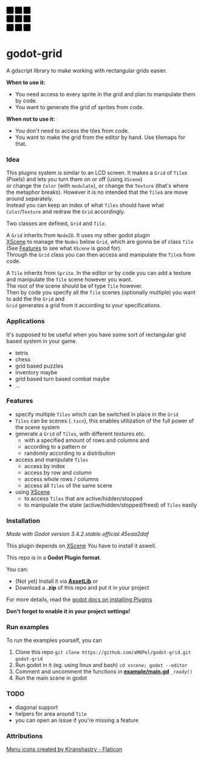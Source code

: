 ![grid](https://raw.githubusercontent.com/aMOPel/godot-grid/main/grid64.png)
# godot-grid

A gdscript library to make working with rectangular grids easier.

__When to use it:__
  * You need access to every sprite in the grid and plan to manipulate them by code.
  * You want to generate the grid of sprites from code.

__When not to use it:__
  * You don't need to access the tiles from code.
  * You want to make the grid from the editor by hand. Use tilemaps for that.

### Idea
This plugins system is similar to an LCD screen. It makes a `Grid` of `Tile`s (Pixels) and lets you turn them on or off (using `XScene`) \
or change the `Color` (with `modulate`), or change the `Texture` (that's where the metaphor breaks).
However it is no intended that the `Tile`s are move around separately. \
Instead you can keep an index of what `Tiles` should have what `Color`/`Texture` and redraw the `Grid` accordingly.

Two classes are defined, `Grid` and `Tile`.

A `Grid` inherits from `Node2D`. It uses my other godot plugin \
[XScene](https://github.com/aMOPel/godot-xchange-scene) to manage the `Nodes` below `Grid`, which are gonna be of class `Tile` \
(See [Features](#Features) to see what `XScene` is good for). \
Through the `Grid` class you can then access and manipulate the `Tile`s from code.

A `Tile` inherits from `Sprite`. In the editor or by code you can add a texture and manipulate the `Tile` scene however you want. \
The root of the scene should be of type `Tile` however. \
Then by code you specify all the `Tile` scenes (optionally multiple) you want to add the the `Grid` and \
`Grid` generates a grid from it according to your specifications.

### Applications
It's supposed to be useful when you have some sort of rectangular grid based system in your game.

  * tetris
  * chess
  * grid based puzzles
  * inventory maybe
  * grid based turn based combat maybe
  * ...

### Features
  * specify multiple `Tiles` which can be switched in place in the `Grid`
  * `Tiles` can be scenes (`.tscn`), this enables utilization of the full power of the scene system
  * generate a `Grid` of `Tiles`, with different textures etc. 
    * with a specified amount of rows and columns and
    * according to a pattern or
    * randomly according to a distribution
  * access and manipulate `Tiles`
    * access by index
    * access by row and column
    * access whole rows / columns
    * access all `Tiles` of the same scene
  * using [XScene](https://github.com/aMOPel/godot-xchange-scene) 
    * to access `Tiles` that are active/hidden/stopped
    * to manipulate the state (active/hidden/stopped/freed) of `Tiles` easily


### Installation

_Made with Godot version 3.4.2.stable.official.45eaa2daf_

This plugin depends on [XScene](https://github.com/aMOPel/godot-xchange-scene#installation)
You have to install it aswell.

This repo is in a __Godot Plugin format__.

You can:
- (Not yet) Install it via [__AssetLib__](https://godotengine.org/asset-library/asset/1018) or
- Download a __.zip__ of this repo and put it in your project

For more details, read the [godot docs on installing Plugins
](https://docs.godotengine.org/en/stable/tutorials/plugins/editor/installing_plugins.html)

__Don't forget to enable it in your project settings!__

### Run examples

To run the examples yourself, you can
1. Clone this repo 
`git clone https://github.com/aMOPel/godot-grid.git godot-grid`
2. Run godot in it (eg. using linux and bash)
`cd xscene; godot --editor`
3. Comment and uncomment the functions in [__example/main.gd__](example/Main.gd) `_ready()`
4. Run the main scene in godot

### TODO

  * diagonal support
  * helpers for area around `Tile`
  * you can open an issue if you're missing a feature

### Attributions

<a href="https://www.flaticon.com/free-icons/menu" title="menu icons">Menu icons created by Kiranshastry - Flaticon</a>
